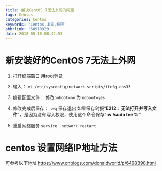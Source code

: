```yaml
---
title: 解决CentOS 7无法上网的问题
tags: Centos
categories: Centos
keywords: 'Centos,上网,权限'
abbrlink: '60910929'
date: 2018-05-10 08:42:53
---
```


# 新安装好的CentOS 7无法上外网

1. 打开终端窗口  用root登录

2. 输入：
`vi /etc/sysconfig/network-scripts/ifcfg-ens33`

3. 编辑配置文件：
修改`noboot=no` 为 `noboot=yes`

4. 修改完成后保存：
`:wq`  保存退出
如果保存时报“**E212：无法打开并写入文件**”，是因为没有写入权限，使用这个命令保存“**:w !sudo tee %**”

5. 重启网络服务
`service  network restart `

# centos 设置网络IP地址方法

可参考以下地址
https://www.cnblogs.com/donaldworld/p/6498398.html